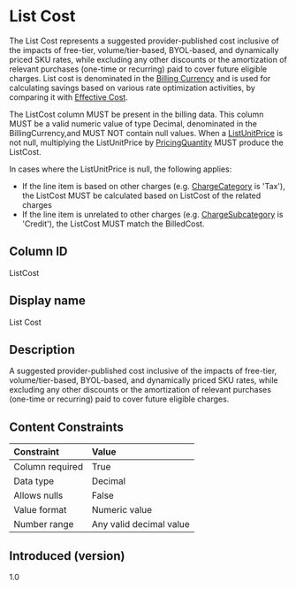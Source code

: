 # List Cost

The List Cost represents a suggested provider-published cost inclusive of the impacts of free-tier, volume/tier-based, BYOL-based, and dynamically priced SKU rates, while excluding any other discounts or the amortization of relevant purchases (one-time or recurring) paid to cover future eligible charges. List cost is denominated in the [Billing Currency](#billingcurrency) and is used for calculating savings based on various rate optimization activities, by comparing it with [Effective Cost](#effectivecost).

The ListCost column MUST be present in the billing data. This column MUST be a valid numeric value of type Decimal, denominated in the BillingCurrency,and MUST NOT contain null values. When a [ListUnitPrice](#listunitprice) is not null, multiplying the ListUnitPrice by [PricingQuantity](#pricingquantity) MUST produce the ListCost.

In cases where the ListUnitPrice is null, the following applies:

* If the line item is based on other charges (e.g. [ChargeCategory](#chargecategory) is 'Tax'), the ListCost MUST be calculated based on ListCost of the related charges
* If the line item is unrelated to other charges (e.g. [ChargeSubcategory](#chargesubcategory) is 'Credit'), the ListCost MUST match the BilledCost.

## Column ID

ListCost

## Display name

List Cost

## Description

A suggested provider-published cost inclusive of the impacts of free-tier, volume/tier-based, BYOL-based, and dynamically priced SKU rates, while excluding any other discounts or the amortization of relevant purchases (one-time or recurring) paid to cover future eligible charges.

## Content Constraints

| Constraint      | Value                   |
|:----------------|:------------------------|
| Column required | True                    |
| Data type       | Decimal                 |
| Allows nulls    | False                   |
| Value format    | Numeric value           |
| Number range    | Any valid decimal value |

## Introduced (version)

1.0
